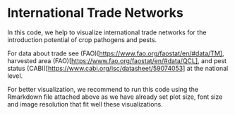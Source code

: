 # International Trade Networks
 In this code, we help to visualize international trade networks for the introduction potential of crop pathogens and pests.
 
For data about trade see (FAO)[https://www.fao.org/faostat/en/#data/TM], harvested area (FAO)[https://www.fao.org/faostat/en/#data/QCL], and pest status (CABI)[https://www.cabi.org/isc/datasheet/59074053] at the national level.

For better visualization, we recommend to run this code using the Rmarkdown file attached above as we have already set plot size, font size and image resolution that fit well these visualizations.
